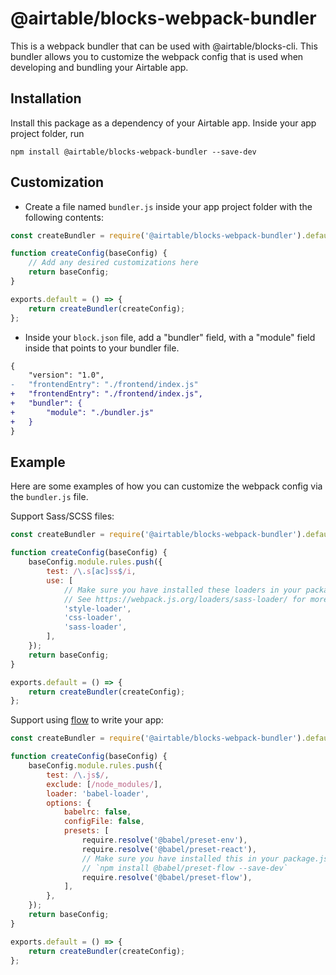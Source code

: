# @airtable/blocks-webpack-bundler

This is a webpack bundler that can be used with @airtable/blocks-cli. This bundler allows you to
customize the webpack config that is used when developing and bundling your Airtable app.

## Installation

Install this package as a dependency of your Airtable app. Inside your app project folder, run

```
npm install @airtable/blocks-webpack-bundler --save-dev
```

## Customization

-   Create a file named `bundler.js` inside your app project folder with the following contents:

```js
const createBundler = require('@airtable/blocks-webpack-bundler').default;

function createConfig(baseConfig) {
    // Add any desired customizations here
    return baseConfig;
}

exports.default = () => {
    return createBundler(createConfig);
};
```

-   Inside your `block.json` file, add a "bundler" field, with a "module" field inside that points
    to your bundler file.

```diff
{
    "version": "1.0",
-   "frontendEntry": "./frontend/index.js"
+   "frontendEntry": "./frontend/index.js",
+   "bundler": {
+       "module": "./bundler.js"
+   }
}
```

## Example

Here are some examples of how you can customize the webpack config via the `bundler.js` file.

Support Sass/SCSS files:

```js
const createBundler = require('@airtable/blocks-webpack-bundler').default;

function createConfig(baseConfig) {
    baseConfig.module.rules.push({
        test: /\.s[ac]ss$/i,
        use: [
            // Make sure you have installed these loaders in your package.json as well!
            // See https://webpack.js.org/loaders/sass-loader/ for more info
            'style-loader',
            'css-loader',
            'sass-loader',
        ],
    });
    return baseConfig;
}

exports.default = () => {
    return createBundler(createConfig);
};
```

Support using [flow](https://flow.org/) to write your app:

```js
const createBundler = require('@airtable/blocks-webpack-bundler').default;

function createConfig(baseConfig) {
    baseConfig.module.rules.push({
        test: /\.js$/,
        exclude: [/node_modules/],
        loader: 'babel-loader',
        options: {
            babelrc: false,
            configFile: false,
            presets: [
                require.resolve('@babel/preset-env'),
                require.resolve('@babel/preset-react'),
                // Make sure you have installed this in your package.json by running
                // `npm install @babel/preset-flow --save-dev`
                require.resolve('@babel/preset-flow'),
            ],
        },
    });
    return baseConfig;
}

exports.default = () => {
    return createBundler(createConfig);
};
```
